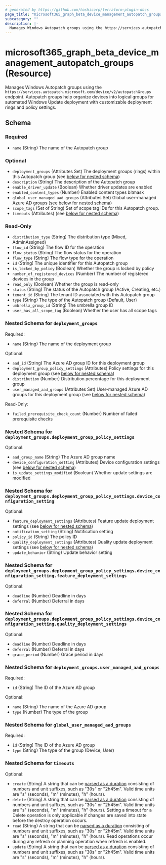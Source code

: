 ```yaml
---
# generated by https://github.com/hashicorp/terraform-plugin-docs
page_title: "microsoft365_graph_beta_device_management_autopatch_groups Resource - terraform-provider-microsoft365"
subcategory: ""
description: |-
  Manages Windows Autopatch groups using the https://services.autopatch.microsoft.com/device/v2/autopatchGroups endpoint. Autopatch groups help organize devices into logical groups for automated Windows Update deployment with customizable deployment rings and policy settings.
---
```


# microsoft365_graph_beta_device_management_autopatch_groups (Resource)

Manages Windows Autopatch groups using the `https://services.autopatch.microsoft.com/device/v2/autopatchGroups` endpoint. Autopatch groups help organize devices into logical groups for automated Windows Update deployment with customizable deployment rings and policy settings.



<!-- schema generated by tfplugindocs -->
## Schema

### Required

- `name` (String) The name of the Autopatch group

### Optional

- `deployment_groups` (Attributes Set) The deployment groups (rings) within this Autopatch group (see [below for nested schema](#nestedatt--deployment_groups))
- `description` (String) The description of the Autopatch group
- `enable_driver_update` (Boolean) Whether driver updates are enabled
- `enabled_content_types` (Number) Enabled content types bitmask
- `global_user_managed_aad_groups` (Attributes Set) Global user-managed Azure AD groups (see [below for nested schema](#nestedatt--global_user_managed_aad_groups))
- `scope_tags` (Set of String) Set of scope tag IDs for this Autopatch group.
- `timeouts` (Attributes) (see [below for nested schema](#nestedatt--timeouts))

### Read-Only

- `distribution_type` (String) The distribution type (Mixed, AdminAssigned)
- `flow_id` (String) The flow ID for the operation
- `flow_status` (String) The flow status for the operation
- `flow_type` (String) The flow type for the operation
- `id` (String) The unique identifier for this Autopatch group
- `is_locked_by_policy` (Boolean) Whether the group is locked by policy
- `number_of_registered_devices` (Number) The number of registered devices in the group
- `read_only` (Boolean) Whether the group is read-only
- `status` (String) The status of the Autopatch group (Active, Creating, etc.)
- `tenant_id` (String) The tenant ID associated with this Autopatch group
- `type` (String) The type of the Autopatch group (Default, User)
- `umbrella_group_id` (String) The umbrella group ID
- `user_has_all_scope_tag` (Boolean) Whether the user has all scope tags

<a id="nestedatt--deployment_groups"></a>
### Nested Schema for `deployment_groups`

Required:

- `name` (String) The name of the deployment group

Optional:

- `aad_id` (String) The Azure AD group ID for this deployment group
- `deployment_group_policy_settings` (Attributes) Policy settings for this deployment group (see [below for nested schema](#nestedatt--deployment_groups--deployment_group_policy_settings))
- `distribution` (Number) Distribution percentage for this deployment group
- `user_managed_aad_groups` (Attributes Set) User-managed Azure AD groups for this deployment group (see [below for nested schema](#nestedatt--deployment_groups--user_managed_aad_groups))

Read-Only:

- `failed_prerequisite_check_count` (Number) Number of failed prerequisite checks

<a id="nestedatt--deployment_groups--deployment_group_policy_settings"></a>
### Nested Schema for `deployment_groups.deployment_group_policy_settings`

Optional:

- `aad_group_name` (String) The Azure AD group name
- `device_configuration_setting` (Attributes) Device configuration settings (see [below for nested schema](#nestedatt--deployment_groups--deployment_group_policy_settings--device_configuration_setting))
- `is_update_settings_modified` (Boolean) Whether update settings are modified

<a id="nestedatt--deployment_groups--deployment_group_policy_settings--device_configuration_setting"></a>
### Nested Schema for `deployment_groups.deployment_group_policy_settings.device_configuration_setting`

Optional:

- `feature_deployment_settings` (Attributes) Feature update deployment settings (see [below for nested schema](#nestedatt--deployment_groups--deployment_group_policy_settings--device_configuration_setting--feature_deployment_settings))
- `notification_setting` (String) Notification setting
- `policy_id` (String) The policy ID
- `quality_deployment_settings` (Attributes) Quality update deployment settings (see [below for nested schema](#nestedatt--deployment_groups--deployment_group_policy_settings--device_configuration_setting--quality_deployment_settings))
- `update_behavior` (String) Update behavior setting

<a id="nestedatt--deployment_groups--deployment_group_policy_settings--device_configuration_setting--feature_deployment_settings"></a>
### Nested Schema for `deployment_groups.deployment_group_policy_settings.device_configuration_setting.feature_deployment_settings`

Optional:

- `deadline` (Number) Deadline in days
- `deferral` (Number) Deferral in days


<a id="nestedatt--deployment_groups--deployment_group_policy_settings--device_configuration_setting--quality_deployment_settings"></a>
### Nested Schema for `deployment_groups.deployment_group_policy_settings.device_configuration_setting.quality_deployment_settings`

Optional:

- `deadline` (Number) Deadline in days
- `deferral` (Number) Deferral in days
- `grace_period` (Number) Grace period in days




<a id="nestedatt--deployment_groups--user_managed_aad_groups"></a>
### Nested Schema for `deployment_groups.user_managed_aad_groups`

Required:

- `id` (String) The ID of the Azure AD group

Optional:

- `name` (String) The name of the Azure AD group
- `type` (Number) The type of the group



<a id="nestedatt--global_user_managed_aad_groups"></a>
### Nested Schema for `global_user_managed_aad_groups`

Required:

- `id` (String) The ID of the Azure AD group
- `type` (String) The type of the group (Device, User)


<a id="nestedatt--timeouts"></a>
### Nested Schema for `timeouts`

Optional:

- `create` (String) A string that can be [parsed as a duration](https://pkg.go.dev/time#ParseDuration) consisting of numbers and unit suffixes, such as "30s" or "2h45m". Valid time units are "s" (seconds), "m" (minutes), "h" (hours).
- `delete` (String) A string that can be [parsed as a duration](https://pkg.go.dev/time#ParseDuration) consisting of numbers and unit suffixes, such as "30s" or "2h45m". Valid time units are "s" (seconds), "m" (minutes), "h" (hours). Setting a timeout for a Delete operation is only applicable if changes are saved into state before the destroy operation occurs.
- `read` (String) A string that can be [parsed as a duration](https://pkg.go.dev/time#ParseDuration) consisting of numbers and unit suffixes, such as "30s" or "2h45m". Valid time units are "s" (seconds), "m" (minutes), "h" (hours). Read operations occur during any refresh or planning operation when refresh is enabled.
- `update` (String) A string that can be [parsed as a duration](https://pkg.go.dev/time#ParseDuration) consisting of numbers and unit suffixes, such as "30s" or "2h45m". Valid time units are "s" (seconds), "m" (minutes), "h" (hours).
